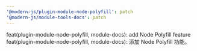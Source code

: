 ```yaml
---
'@modern-js/plugin-module-node-polyfill': patch
'@modern-js/module-tools-docs': patch
---
```


feat(plugin-module-node-polyfill, module-docs): add Node Polyfill feature
feat(plugin-module-node-polyfill, module-docs): 添加  Node Polyfill 功能。
